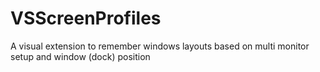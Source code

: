 VSScreenProfiles
================

A visual extension to remember windows layouts based on multi monitor setup and window (dock) position

